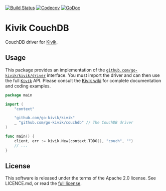 [![Build Status](https://travis-ci.org/go-kivik/couchdb.svg?branch=master)](https://travis-ci.org/go-kivik/couchdb) [![Codecov](https://img.shields.io/codecov/c/github/go-kivik/couchdb.svg?style=flat)](https://codecov.io/gh/go-kivik/couchdb) [![GoDoc](https://godoc.org/github.com/go-kivik/couchdb?status.svg)](http://godoc.org/github.com/go-kivik/couchdb)

# Kivik CouchDB

CouchDB driver for [Kivik](https://github.com/go-kivik/kivik).

## Usage

This package provides an implementation of the
[`github.com/go-kivik/kivik/driver`](http://godoc.org/github.com/go-kivik/kivik/driver)
interface. You must import the driver and can then use the full
[`Kivik`](http://godoc.org/github.com/go-kivik/kivik) API. Please consult the
[Kivik wiki](https://github.com/go-kivik/kivik/wiki) for complete documentation
and coding examples.

```go
package main

import (
    "context"

    "github.com/go-kivik/kivik"
    _ "github.com/go-kivik/couchdb" // The CouchDB driver
)

func main() {
    client, err := kivik.New(context.TODO(), "couch", "")
    // ...
}
```

## License

This software is released under the terms of the Apache 2.0 license. See
LICENCE.md, or read the [full license](http://www.apache.org/licenses/LICENSE-2.0).

